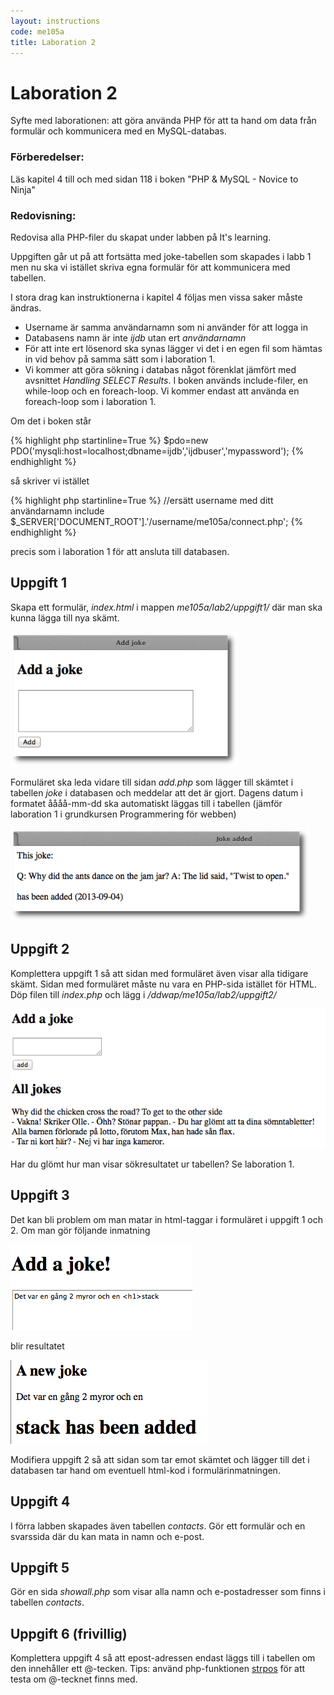 ```yaml
---
layout: instructions
code: me105a
title: Laboration 2
---
```


# Laboration 2

Syfte med laborationen:
att göra använda PHP för att ta hand om data från formulär och kommunicera med en MySQL-databas. 

### Förberedelser:
Läs kapitel 4 till och med sidan 118 i boken "PHP & MySQL - Novice to Ninja"

### Redovisning:
Redovisa alla PHP-filer du skapat under labben på It's learning.

Uppgiften går ut på att fortsätta med joke-tabellen som skapades i labb 1 men nu ska vi istället skriva egna formulär för att kommunicera med tabellen. 

I stora drag kan instruktionerna i kapitel 4 följas men vissa saker måste ändras.

- Username är samma användarnamn som ni använder för att logga in
- Databasens namn är inte *ijdb* utan ert *användarnamn*
- För att inte ert lösenord ska synas lägger vi det i en egen fil som hämtas in vid behov på samma sätt som i laboration 1. 
- Vi kommer att göra sökning i databas något förenklat jämfört med avsnittet *Handling SELECT Results*. I boken används include-filer, en while-loop och en foreach-loop. Vi kommer endast att använda en foreach-loop som i laboration 1. 
 
Om det i boken står 

{% highlight php startinline=True %}
$pdo=new PDO('mysqli:host=localhost;dbname=ijdb','ijdbuser','mypassword');
{% endhighlight %}

så skriver vi istället

{% highlight php startinline=True %}
//ersätt username med ditt användarnamn
include $_SERVER['DOCUMENT_ROOT'].'/username/me105a/connect.php';
{% endhighlight %}

precis som i laboration 1 för att ansluta till databasen. 



## Uppgift 1
Skapa ett formulär, *index.html* i mappen *me105a/lab2/uppgift1/* där man ska kunna lägga till nya skämt. 

![](im2/image007.png)



Formuläret ska leda vidare till sidan *add.php* som lägger till skämtet i tabellen *joke* i databasen och meddelar att det är gjort. Dagens datum i formatet åååå-mm-dd ska automatiskt läggas till i tabellen (jämför laboration 1 i grundkursen Programmering för webben)

![](im2/image009.png)


## Uppgift 2
Komplettera uppgift 1 så att sidan med formuläret även visar alla tidigare skämt. Sidan med formuläret måste nu vara en PHP-sida istället för HTML. Döp filen till *index.php* och lägg i */ddwap/me105a/lab2/uppgift2/*

![](im2/image011.png)

Har du glömt hur man visar sökresultatet ur tabellen? Se laboration 1. 

## Uppgift 3

Det kan bli problem om man matar in html-taggar i formuläret i uppgift 1 och 2. Om man gör följande inmatning

![](im2/htmlinject.png)

blir resultatet

![](im2/htmlinjectresult.png)

Modifiera uppgift 2 så att sidan som tar emot skämtet och lägger till det i databasen tar hand om eventuell html-kod i formulärinmatningen. 

## Uppgift 4

I förra labben skapades även tabellen *contacts*. Gör ett formulär och en svarssida där du kan mata in namn och e-post. 

## Uppgift 5

Gör en sida *showall.php* som visar alla namn och e-postadresser som finns i tabellen *contacts*. 

## Uppgift 6 (frivillig)

Komplettera uppgift 4 så att epost-adressen endast läggs till i tabellen om den innehåller ett @-tecken. Tips: använd php-funktionen [strpos](http://php.net/manual/en/function.strpos.php) för att testa om @-tecknet finns med. 
